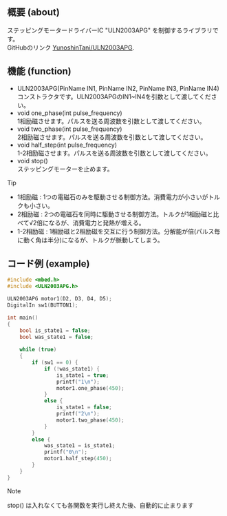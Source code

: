 ## 概要 (about)
ステッピングモータードライバーIC "ULN2003APG" を制御するライブラリです。  
GitHubのリンク [YunoshinTani/ULN2003APG](https://github.com/YunoshinTani/ULN2003APG.git).

## 機能 (function)
- ULN2003APG(PinName IN1, PinName IN2, PinName IN3, PinName IN4)  
コンストラクタです。ULN2003APGのIN1~IN4を引数として渡してください。
- void one_phase(int pulse_frequency)  
1相励磁させます。パルスを送る周波数を引数として渡してください。
- void two_phase(int pulse_frequency)  
2相励磁させます。パルスを送る周波数を引数として渡してください。
- void half_step(int pulse_frequency)  
1-2相励磁させます。パルスを送る周波数を引数として渡してください。
- void stop()  
ステッピングモーターを止めます。

> [!TIP]
> - 1相励磁 : 1つの電磁石のみを駆動させる制御方法。消費電力が小さいがトルクも小さい。
> - 2相励磁 : 2つの電磁石を同時に駆動させる制御方法。トルクが1相励磁と比べて√2倍になるが、消費電力と発熱が増える。
> - 1-2相励磁 : 1相励磁と2相励磁を交互に行う制御方法。分解能が倍(パルス毎に動く角は半分)になるが、トルクが脈動してしまう。

## コード例 (example)
```cpp
#include <mbed.h>
#include <ULN2003APG.h>

ULN2003APG motor1(D2, D3, D4, D5);
DigitalIn sw1(BUTTON1);

int main()
{
    bool is_state1 = false;
    bool was_state1 = false;
    
    while (true)
    {
        if (sw1 == 0) {
            if (!was_state1) {
                is_state1 = true;
                printf("1\n");
                motor1.one_phase(450);
            }
            else {
                is_state1 = false;
                printf("2\n");
                motor1.two_phase(450);
            }
        }
        else {
            was_state1 = is_state1;
            printf("0\n");
            motor1.half_step(450);
        }
    }
}
```
> [!NOTE]
> stop() は入れなくても各関数を実行し終えた後、自動的に止まります